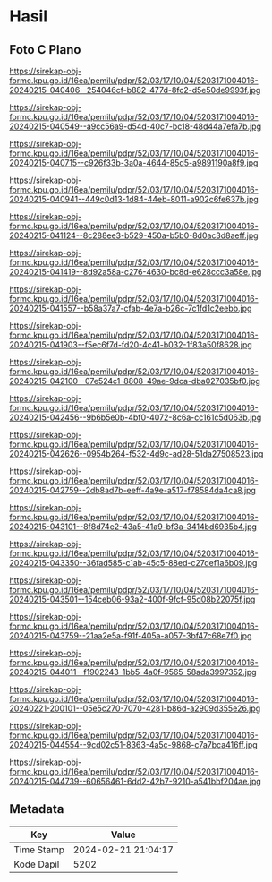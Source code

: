 # Hasil

## Foto C Plano

https://sirekap-obj-formc.kpu.go.id/16ea/pemilu/pdpr/52/03/17/10/04/5203171004016-20240215-040406--254046cf-b882-477d-8fc2-d5e50de9993f.jpg

https://sirekap-obj-formc.kpu.go.id/16ea/pemilu/pdpr/52/03/17/10/04/5203171004016-20240215-040549--a9cc56a9-d54d-40c7-bc18-48d44a7efa7b.jpg

https://sirekap-obj-formc.kpu.go.id/16ea/pemilu/pdpr/52/03/17/10/04/5203171004016-20240215-040715--c926f33b-3a0a-4644-85d5-a9891190a8f9.jpg

https://sirekap-obj-formc.kpu.go.id/16ea/pemilu/pdpr/52/03/17/10/04/5203171004016-20240215-040941--449c0d13-1d84-44eb-8011-a902c6fe637b.jpg

https://sirekap-obj-formc.kpu.go.id/16ea/pemilu/pdpr/52/03/17/10/04/5203171004016-20240215-041124--8c288ee3-b529-450a-b5b0-8d0ac3d8aeff.jpg

https://sirekap-obj-formc.kpu.go.id/16ea/pemilu/pdpr/52/03/17/10/04/5203171004016-20240215-041419--8d92a58a-c276-4630-bc8d-e628ccc3a58e.jpg

https://sirekap-obj-formc.kpu.go.id/16ea/pemilu/pdpr/52/03/17/10/04/5203171004016-20240215-041557--b58a37a7-cfab-4e7a-b26c-7c1fd1c2eebb.jpg

https://sirekap-obj-formc.kpu.go.id/16ea/pemilu/pdpr/52/03/17/10/04/5203171004016-20240215-041903--f5ec6f7d-fd20-4c41-b032-1f83a50f8628.jpg

https://sirekap-obj-formc.kpu.go.id/16ea/pemilu/pdpr/52/03/17/10/04/5203171004016-20240215-042100--07e524c1-8808-49ae-9dca-dba027035bf0.jpg

https://sirekap-obj-formc.kpu.go.id/16ea/pemilu/pdpr/52/03/17/10/04/5203171004016-20240215-042456--9b6b5e0b-4bf0-4072-8c6a-cc161c5d063b.jpg

https://sirekap-obj-formc.kpu.go.id/16ea/pemilu/pdpr/52/03/17/10/04/5203171004016-20240215-042626--0954b264-f532-4d9c-ad28-51da27508523.jpg

https://sirekap-obj-formc.kpu.go.id/16ea/pemilu/pdpr/52/03/17/10/04/5203171004016-20240215-042759--2db8ad7b-eeff-4a9e-a517-f78584da4ca8.jpg

https://sirekap-obj-formc.kpu.go.id/16ea/pemilu/pdpr/52/03/17/10/04/5203171004016-20240215-043101--8f8d74e2-43a5-41a9-bf3a-3414bd6935b4.jpg

https://sirekap-obj-formc.kpu.go.id/16ea/pemilu/pdpr/52/03/17/10/04/5203171004016-20240215-043350--36fad585-c1ab-45c5-88ed-c27def1a6b09.jpg

https://sirekap-obj-formc.kpu.go.id/16ea/pemilu/pdpr/52/03/17/10/04/5203171004016-20240215-043501--154ceb06-93a2-400f-9fcf-95d08b22075f.jpg

https://sirekap-obj-formc.kpu.go.id/16ea/pemilu/pdpr/52/03/17/10/04/5203171004016-20240215-043759--21aa2e5a-f91f-405a-a057-3bf47c68e7f0.jpg

https://sirekap-obj-formc.kpu.go.id/16ea/pemilu/pdpr/52/03/17/10/04/5203171004016-20240215-044011--f1902243-1bb5-4a0f-9565-58ada3997352.jpg

https://sirekap-obj-formc.kpu.go.id/16ea/pemilu/pdpr/52/03/17/10/04/5203171004016-20240221-200101--05e5c270-7070-4281-b86d-a2909d355e26.jpg

https://sirekap-obj-formc.kpu.go.id/16ea/pemilu/pdpr/52/03/17/10/04/5203171004016-20240215-044554--9cd02c51-8363-4a5c-9868-c7a7bca416ff.jpg

https://sirekap-obj-formc.kpu.go.id/16ea/pemilu/pdpr/52/03/17/10/04/5203171004016-20240215-044739--60656461-6dd2-42b7-9210-a541bbf204ae.jpg


## Metadata

| Key        | Value               |
| ---------- | ------------------- |
| Time Stamp | 2024-02-21 21:04:17 |
| Kode Dapil | 5202                |



